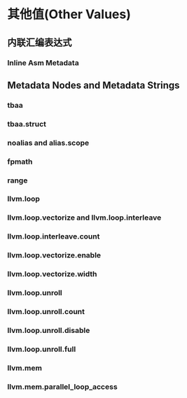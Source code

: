 # 其他值(Other Values)
## 内联汇编表达式
### Inline Asm Metadata
## Metadata Nodes and Metadata Strings
### tbaa
### tbaa.struct
### noalias and alias.scope
### fpmath
### range
### llvm.loop
### llvm.loop.vectorize and llvm.loop.interleave
### llvm.loop.interleave.count
### llvm.loop.vectorize.enable
### llvm.loop.vectorize.width
### llvm.loop.unroll
### llvm.loop.unroll.count
### llvm.loop.unroll.disable
### llvm.loop.unroll.full
### llvm.mem
### llvm.mem.parallel_loop_access
